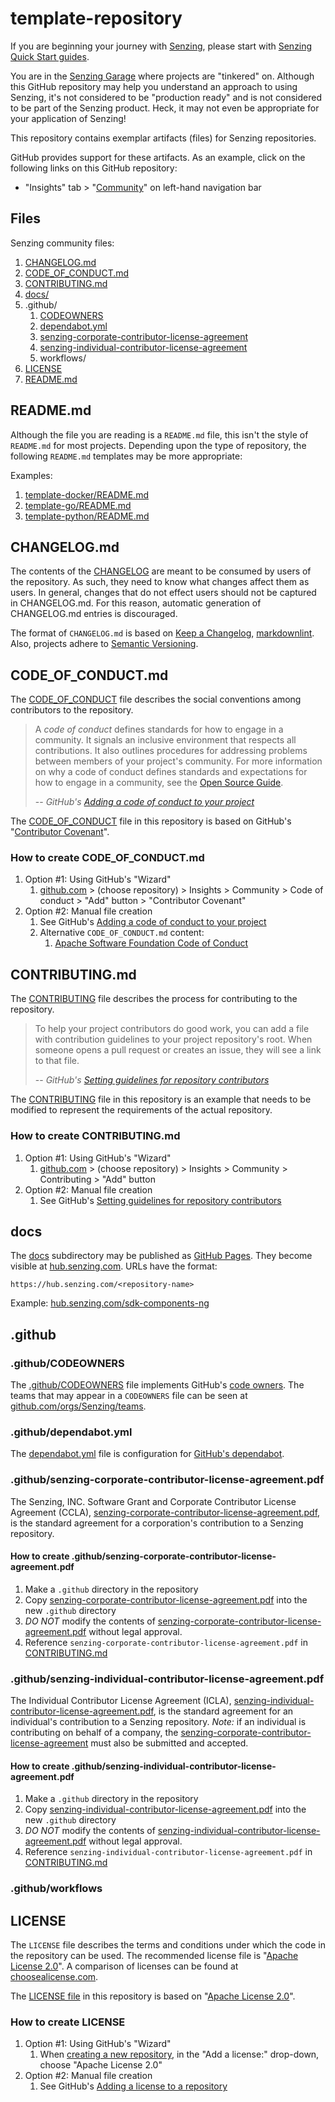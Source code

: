 # template-repository

If you are beginning your journey with [Senzing],
please start with [Senzing Quick Start guides].

You are in the [Senzing Garage] where projects are "tinkered" on.
Although this GitHub repository may help you understand an approach to using Senzing,
it's not considered to be "production ready" and is not considered to be part of the Senzing product.
Heck, it may not even be appropriate for your application of Senzing!

This repository contains exemplar artifacts (files) for Senzing repositories.

GitHub provides support for these artifacts.  As an example, click on the following links on this GitHub repository:

- "Insights" tab > "[Community]" on left-hand navigation bar

## Files

Senzing community files:

1. [CHANGELOG.md]
1. [CODE_OF_CONDUCT.md]
1. [CONTRIBUTING.md]
1. [docs/]
1. .github/
    1. [CODEOWNERS]
    1. [dependabot.yml]
    1. [senzing-corporate-contributor-license-agreement]
    1. [senzing-individual-contributor-license-agreement]
    1. workflows/
1. [LICENSE]
1. [README.md]

## README.md

Although the file you are reading is a `README.md` file, this isn't the style of `README.md` for most projects.
Depending upon the type of repository, the following `README.md` templates may be more appropriate:

Examples:

  1. [template-docker/README.md]
  1. [template-go/README.md]
  1. [template-python/README.md]

## CHANGELOG.md

The contents of the [CHANGELOG]
are meant to be consumed by users of the repository.
As such, they need to know what changes affect them as users.
In general, changes that do not effect users should not be captured in CHANGELOG.md.
For this reason, automatic generation of CHANGELOG.md entries is discouraged.

The format of `CHANGELOG.md` is based on [Keep a Changelog], [markdownlint].
Also, projects adhere to [Semantic Versioning].

## CODE_OF_CONDUCT.md

The [CODE_OF_CONDUCT] file describes the social conventions among contributors to the repository.

> A *code of conduct* defines standards for how to engage in a community. It signals an inclusive environment that respects all contributions. It also outlines procedures for addressing problems between members of your project's community. For more information on why a code of conduct defines standards and expectations for how to engage in a community, see the [Open Source Guide].
>
> -- <cite>GitHub's [Adding a code of conduct to your project]</cite>

The [CODE_OF_CONDUCT] file in this repository is based on GitHub's "[Contributor Covenant]".

### How to create CODE_OF_CONDUCT.md

1. Option #1: Using GitHub's "Wizard"
    1. [github.com] > (choose repository) > Insights > Community > Code of conduct > "Add" button > "Contributor Covenant"
1. Option #2: Manual file creation
    1. See GitHub's [Adding a code of conduct to your project]
    1. Alternative `CODE_OF_CONDUCT.md` content:
        1. [Apache Software Foundation Code of Conduct]

## CONTRIBUTING.md

The
[CONTRIBUTING]
file describes the process for contributing to the repository.

> To help your project contributors do good work, you can add a file with contribution guidelines to your project repository's root. When someone opens a pull request or creates an issue, they will see a link to that file.
>
> -- <cite>GitHub's [Setting guidelines for repository contributors]</cite>

The [CONTRIBUTING] file in this repository is an example that needs to be modified to represent the requirements of the actual repository.

### How to create CONTRIBUTING.md

1. Option #1: Using GitHub's "Wizard"
    1. [github.com] > (choose repository) > Insights > Community > Contributing > "Add" button
1. Option #2: Manual file creation
    1. See GitHub's [Setting guidelines for repository contributors]

## docs

The
[docs] subdirectory may be published as [GitHub Pages].
They become visible at
[hub.senzing.com].
URLs have the format:

```console
https://hub.senzing.com/<repository-name>
```

Example:
[hub.senzing.com/sdk-components-ng]

## .github

### .github/CODEOWNERS

The
[.github/CODEOWNERS] file implements GitHub's [code owners].
The teams that may appear in a `CODEOWNERS` file can be seen at
[github.com/orgs/Senzing/teams].

### .github/dependabot.yml

The
[dependabot.yml] file is configuration for [GitHub's dependabot].

### .github/senzing-corporate-contributor-license-agreement.pdf

The Senzing, INC. Software Grant and Corporate Contributor License Agreement (CCLA),
[senzing-corporate-contributor-license-agreement.pdf],
is the standard agreement for a corporation's contribution to a Senzing repository.

#### How to create .github/senzing-corporate-contributor-license-agreement.pdf

1. Make a `.github` directory in the repository
1. Copy [senzing-corporate-contributor-license-agreement.pdf] into the new `.github` directory
1. *DO NOT* modify the contents of [senzing-corporate-contributor-license-agreement.pdf] without legal approval.
1. Reference `senzing-corporate-contributor-license-agreement.pdf` in [CONTRIBUTING.md]

### .github/senzing-individual-contributor-license-agreement.pdf

The Individual Contributor License Agreement (ICLA),
[senzing-individual-contributor-license-agreement.pdf],
is the standard agreement for an individual's contribution to a Senzing repository.
*Note:* if an individual is contributing on behalf of a company, the
[senzing-corporate-contributor-license-agreement]
must also be submitted and accepted.

#### How to create .github/senzing-individual-contributor-license-agreement.pdf

1. Make a `.github` directory in the repository
1. Copy [senzing-individual-contributor-license-agreement.pdf] into the new `.github` directory
1. *DO NOT* modify the contents of [senzing-individual-contributor-license-agreement.pdf] without legal approval.
1. Reference `senzing-individual-contributor-license-agreement.pdf` in [CONTRIBUTING.md]

### .github/workflows

## LICENSE

The `LICENSE` file describes the terms and conditions under which the code in the repository can be used.
The recommended license file is "[Apache License 2.0]".
A comparison of licenses can be found at [choosealicense.com].

The [LICENSE file] in this repository is based on "[Apache License 2.0]".

### How to create LICENSE

1. Option #1: Using GitHub's "Wizard"
    1. When [creating a new repository], in the "Add a license:" drop-down, choose "Apache License 2.0"
1. Option #2: Manual file creation
    1. See GitHub's [Adding a license to a repository]

[.github/CODEOWNERS]: .github/CODEOWNERS
[Adding a code of conduct to your project]: https://help.github.com/articles/adding-a-code-of-conduct-to-your-project/
[Adding a license to a repository]: https://help.github.com/articles/adding-a-license-to-a-repository/
[Apache License 2.0]: https://www.apache.org/licenses/LICENSE-2.0.html
[Apache Software Foundation Code of Conduct]: https://www.apache.org/foundation/policies/conduct.html
[CHANGELOG.md]: #changelogmd
[CHANGELOG]: CHANGELOG.md
[CODEOWNERS]: #githubcodeowners
[CODE_OF_CONDUCT.md]: #code_of_conductmd
[CODE_OF_CONDUCT]: CODE_OF_CONDUCT.md
[CONTRIBUTING.md]: #contributingmd
[CONTRIBUTING]: CONTRIBUTING.md
[Community]: https://github.com/senzing-factory/template-repository/community
[Contributor Covenant]: https://www.contributor-covenant.org/version/1/4/code-of-conduct.html
[GitHub Pages]: https://pages.github.com/
[GitHub's dependabot]: https://docs.github.com/en/code-security/dependabot
[Keep a Changelog]: https://keepachangelog.com/en/1.0.0/
[LICENSE]: #license
[LICENSE file]: LICENSE
[Open Source Guide]: https://opensource.guide/code-of-conduct/
[README.md]: #readmemd
[Semantic Versioning]: https://semver.org/spec/v2.0.0.html
[Senzing Garage]: https://github.com/senzing-garage
[Senzing Quick Start guides]: https://docs.senzing.com/quickstart/
[Senzing]: https://senzing.com/
[Setting guidelines for repository contributors]: https://help.github.com/articles/setting-guidelines-for-repository-contributors/
[choosealicense.com]: https://choosealicense.com/licenses/
[code owners]: https://docs.github.com/en/repositories/managing-your-repositorys-settings-and-features/customizing-your-repository/about-code-owners
[creating a new repository]: https://github.com/new
[dependabot.yml]: #githubdependabotyml
[docs/]: #docs
[docs]: docs
[github.com/orgs/Senzing/teams]: https://github.com/orgs/Senzing/teams
[github.com]: https://github.com/
[hub.senzing.com/sdk-components-ng]: https://hub.senzing.com/sdk-components-ng/
[hub.senzing.com]: https://hub.senzing.com/
[markdownlint]: https://dlaa.me/markdownlint/
[senzing-corporate-contributor-license-agreement.pdf]: .github/senzing-corporate-contributor-license-agreement.pdf
[senzing-corporate-contributor-license-agreement]: #githubsenzing-corporate-contributor-license-agreementpdf
[senzing-individual-contributor-license-agreement.pdf]: .github/senzing-individual-contributor-license-agreement.pdf
[senzing-individual-contributor-license-agreement]: #githubsenzing-individual-contributor-license-agreementpdf
[template-docker/README.md]: https://github.com/senzing-garage/template-docker/blob/main/README.md
[template-go/README.md]: https://github.com/senzing-garage/template-go/blob/main/README.md
[template-python/README.md]: https://github.com/senzing-garage/template-python/blob/main/README.md
